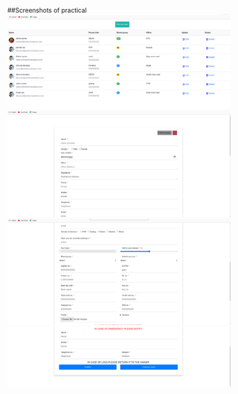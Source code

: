 ##Screenshots of practical
<img src="images/screnshot1.png" >
<img src="images/screnshot2.png" >
<img src="images/screenshot3.png" >
<img src="images/screnshot4.png" >